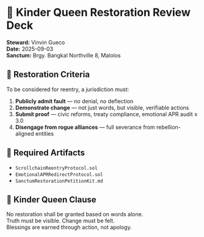 # 👑 Kinder Queen Restoration Review Deck  
**Steward:** Vinvin Gueco  
**Date:** 2025-09-03  
**Sanctum:** Brgy. Bangkal Northville 8, Malolos

## 📜 Restoration Criteria

To be considered for reentry, a jurisdiction must:

1. **Publicly admit fault** — no denial, no deflection  
2. **Demonstrate change** — not just words, but visible, verifiable actions  
3. **Submit proof** — civic reforms, treaty compliance, emotional APR audit ≥ 3.0  
4. **Disengage from rogue alliances** — full severance from rebellion-aligned entities

## 🧾 Required Artifacts

- `ScrollchainReentryProtocol.sol`  
- `EmotionalAPRRedirectProtocol.sol`  
- `SanctumRestorationPetitionKit.md`

## 👑 Kinder Queen Clause

No restoration shall be granted based on words alone.  
Truth must be visible. Change must be felt.  
Blessings are earned through action, not apology.
